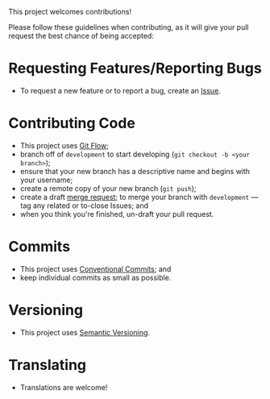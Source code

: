 This project welcomes contributions!

Please follow these guidelines when contributing, as it will give your pull 
request the best chance of being accepted:

# Requesting Features/Reporting Bugs

- To request a new feature or to report a bug, create an 
  [Issue](https://github.com/Pear-Trading/FoodLoop-Web/issues/new).

# Contributing Code

- This project uses [Git Flow](https://githubflow.github.io/);
- branch off of `development` to start developing (`git checkout -b <your branch>`);
- ensure that your new branch has a descriptive name and begins with your username;
- create a remote copy of your new branch (`git push`);
- create a draft [merge request](https://github.com/Pear-Trading/FoodLoop-Web/compare);
  to merge your branch with `development` — tag any related or to-close Issues; and
- when you think you're finished, un-draft your pull request.

# Commits

- This project uses [Conventional Commits](https://www.conventionalcommits.org); and
- keep individual commits as small as possible.

# Versioning

- This project uses [Semantic Versioning](https://semver.org/).

# Translating

- Translations are welcome!
